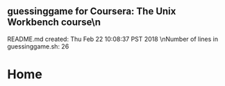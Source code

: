 ## guessinggame for Coursera: The Unix Workbench course\n
README.md created: Thu Feb 22 10:08:37 PST 2018
\nNumber of lines in guessinggame.sh: 26
# Home
